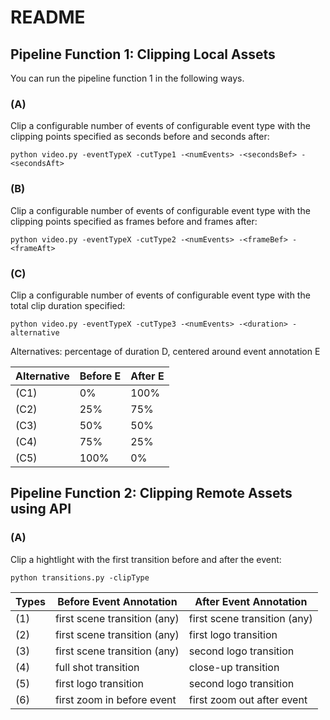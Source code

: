 # README

## Pipeline Function 1: Clipping Local Assets

You can run the pipeline function 1 in the following ways.

### (A) 

Clip a configurable number of events of configurable event type with the clipping points specified as seconds before and seconds after:

```
python video.py -eventTypeX -cutType1 -<numEvents> -<secondsBef> -<secondsAft>
```

### (B) 

Clip a configurable number of events of configurable event type with the clipping points specified as frames before and frames after:

```
python video.py -eventTypeX -cutType2 -<numEvents> -<frameBef> -<frameAft>
```

### (C) 

Clip a configurable number of events of configurable event type with the total clip duration specified:

```
python video.py -eventTypeX -cutType3 -<numEvents> -<duration> -alternative
```

Alternatives: percentage of duration D, centered around event annotation E

Alternative | Before E | After E |
| ------------- | ------------- | ------------- |
| (C1) | 0% | 100% |
| (C2) | 25% | 75% |
| (C3) | 50% | 50% |
| (C4) | 75% | 25% |
| (C5) | 100% | 0% |



## Pipeline Function 2: Clipping Remote Assets using API


### (A) 

Clip a hightlight with the first transition before and after the event:

```
python transitions.py -clipType
```

| Types | Before Event Annotation | After Event Annotation |
| ------------- | ------------- | ------------- |
| (1) | first scene transition (any) | first scene transition (any)|
| (2) | first scene transition (any) | first logo transition |
| (3) | first scene transition (any) | second logo transition |
| (4) | full shot transition | close-up transition |
| (5) | first logo transition | second logo transition |
| (6) | first zoom in before event | first zoom out after event |
  
  
  
  
